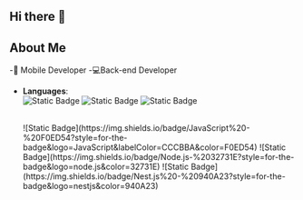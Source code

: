 ## Hi there 👋

## About Me

-📱 Mobile Developer
-💻Back-end Developer

<p align="center">

- **Languages**:
    <br>
        ![Static Badge](https://img.shields.io/badge/Python%20-%20blue?style=plastic)
        ![Static Badge](https://img.shields.io/badge/Django%20-%20299923?style=for-the-badge&logo=Django&color=299923)
        ![Static Badge](https://img.shields.io/badge/FastApi%20-%2027F5F5?style=for-the-badge&logo=FastApi&color=27F5F5)

  <br>
        ![Static Badge](https://img.shields.io/badge/JavaScript%20-%20F0ED54?style=for-the-badge&logo=JavaScript&labelColor=CCCBBA&color=F0ED54)
        ![Static Badge](https://img.shields.io/badge/Node.js-%2032731E?style=for-the-badge&logo=node.js&color=32731E)
        ![Static Badge](https://img.shields.io/badge/Nest.js%20-%20940A23?style=for-the-badge&logo=nestjs&color=940A23)
  <br>


